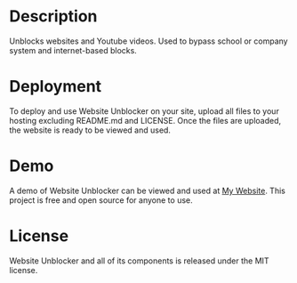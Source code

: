 # Description
Unblocks websites and Youtube videos. Used to bypass school or company system and internet-based blocks.

# Deployment
To deploy and use Website Unblocker on your site, upload all files to your hosting excluding README.md and LICENSE. Once the files are uploaded, the website is ready to be viewed and used.

# Demo
A demo of Website Unblocker can be viewed and used at [My Website](http://influxes.tk/unblock/ "Unblocker"). This project is free and open source for anyone to use.

# License
Website Unblocker and all of its components is released under the MIT license.
